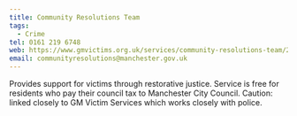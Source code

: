 ```yaml
---
title: Community Resolutions Team
tags:
  - Crime
tel: 0161 219 6748
web: https://www.gmvictims.org.uk/services/community-resolutions-team/257
email: communityresolutions@manchester.gov.uk
---
```

Provides support for victims through restorative justice. Service is free for residents who pay their council tax to Manchester City Council. Caution: linked closely to GM Victim Services which works closely with police.